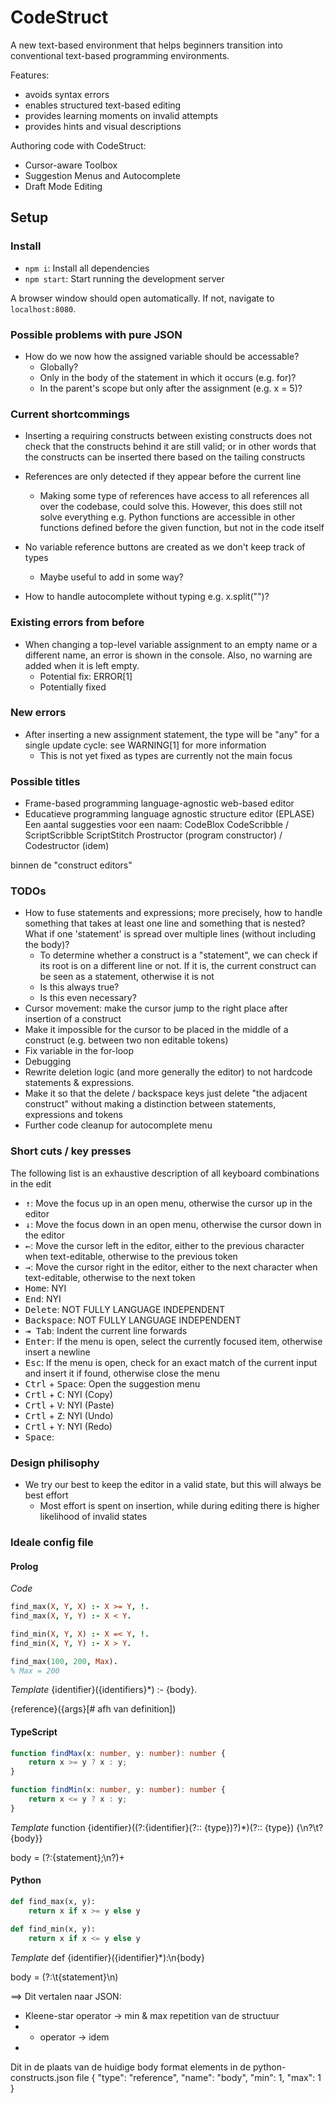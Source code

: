 # CodeStruct
A new text-based environment that helps beginners transition into conventional text-based programming environments.

Features:
- avoids syntax errors
- enables structured text-based editing
- provides learning moments on invalid attempts
- provides hints and visual descriptions

Authoring code with CodeStruct:
- Cursor-aware Toolbox
- Suggestion Menus and Autocomplete
- Draft Mode Editing

## Setup

### Install
* `npm i`: Install all dependencies
* `npm start`: Start running the development server

A browser window should open automatically. If not, navigate to `localhost:8080`.

### Possible problems with pure JSON
* How do we now how the assigned variable should be accessable?
    - Globally?
    - Only in the body of the statement in which it occurs (e.g. for)?
    - In the parent's scope but only after the assignment (e.g. x = 5)?

### Current shortcommings
* Inserting a requiring constructs between existing constructs does not check that the constructs behind it are still valid; or in other words that the constructs can be inserted there based on the tailing constructs
* References are only detected if they appear before the current line
    * Making some type of references have access to all references all over the codebase, could solve this. However, this does still not solve everything e.g. Python functions are accessible in other functions defined before the given function, but not in the code itself
* No variable reference buttons are created as we don't keep track of types
    * Maybe useful to add in some way?
    
* How to handle autocomplete without typing e.g. x.split("")?

### Existing errors from before
* When changing a top-level variable assignment to an empty name or a different name, an error is shown in the console. Also, no warning are added when it is left empty. 
    * Potential fix: ERROR[1]
    * Potentially fixed

### New errors
* After inserting a new assignment statement, the type will be "any" for a single update cycle: see WARNING[1] for more information
    * This is not yet fixed as types are currently not the main focus

### Possible titles
* Frame-based programming language-agnostic web-based editor
* Educatieve programming language agnostic structure editor (EPLASE)
Een aantal suggesties voor een naam:
CodeBlox
CodeScribble / ScriptScribble
ScriptStitch
Prostructor (program constructor) / Codestructor (idem)

binnen de "construct editors"

### TODOs
* How to fuse statements and expressions; more precisely, how to handle something that takes at least one line and something that is nested? What if one 'statement' is spread over multiple lines (without including the body)?
    - To determine whether a construct is a "statement", we can check if its root is on a different line or not. If it is, the current construct can be seen as a statement, otherwise it is not
    - Is this always true?
    - Is this even necessary?
* Cursor movement: make the cursor jump to the right place after insertion of a construct
* Make it impossible for the cursor to be placed in the middle of a construct (e.g. between two non editable tokens)
* Fix variable in the for-loop
* Debugging
* Rewrite deletion logic (and more generally the editor) to not hardcode statements & expressions.
* Make it so that the delete / backspace keys just delete "the adjacent construct" without making a distinction between statements, expressions and tokens
* Further code cleanup for autocomplete menu


### Short cuts / key presses
The following list is an exhaustive description of all keyboard 
combinations in the edit
* <kbd>↑</kbd>: Move the focus up in an open menu, otherwise the cursor up in the editor
* <kbd>↓</kbd>: Move the focus down in an open menu, otherwise the cursor down in the editor
* <kbd>←</kbd>: Move the cursor left in the editor, either to the previous character when text-editable, otherwise to the previous token
* <kbd>→</kbd>: Move the cursor right in the editor, either to the next character when text-editable, otherwise to the next token
* <kbd>Home</kbd>: NYI
* <kbd>End</kbd>: NYI
* <kbd>Delete</kbd>: NOT FULLY LANGUAGE INDEPENDENT
* <kbd>Backspace</kbd>: NOT FULLY LANGUAGE INDEPENDENT
* <kbd>⇥ Tab</kbd>: Indent the current line forwards
* <kbd>Enter</kbd>: If the menu is open, select the currently focused item, otherwise insert a newline
* <kbd>Esc</kbd>: If the menu is open, check for an exact match of the current input and insert it if found, otherwise close the menu
* <kbd>Ctrl</kbd> + <kbd>Space</kbd>: Open the suggestion menu
* <kbd>Crtl</kbd> + <kbd>C</kbd>: NYI (Copy) 
* <kbd>Crtl</kbd> + <kbd>V</kbd>: NYI (Paste) 
* <kbd>Crtl</kbd> + <kbd>Z</kbd>: NYI (Undo) 
* <kbd>Crtl</kbd> + <kbd>Y</kbd>: NYI (Redo) 
* <kbd>Space</kbd>: 

### Design philisophy
* We try our best to keep the editor in a valid state, but this will always be best effort
  - Most effort is spent on insertion, while during editing there is higher likelihood of 
    invalid states




### Ideale config file
#### Prolog

*Code*
```Prolog
find_max(X, Y, X) :- X >= Y, !.
find_max(X, Y, Y) :- X < Y.

find_min(X, Y, X) :- X =< Y, !.
find_min(X, Y, Y) :- X > Y.

find_max(100, 200, Max).
% Max = 200
```

*Template*
{identifier}({identifiers}*) :- {body}.

{reference}({args}[\# afh van definition])



#### TypeScript
```TypeScript
function findMax(x: number, y: number): number {
    return x >= y ? x : y;
}

function findMin(x: number, y: number): number {
    return x <= y ? x : y;
}
```

*Template*
function {identifier}((?:{identifier}(?:: {type})?)*)(?:: {type}) {\n?\t?{body}} 

body = (?:{statement};\n?)+


#### Python
```Python
def find_max(x, y):
    return x if x >= y else y

def find_min(x, y):
    return x if x <= y else y
```

*Template*
def {identifier}({identifier}*):\n{body}

body = (?:\t{statement}\n)


==> Dit vertalen naar JSON:
* Kleene-star operator -> min & max repetition van de structuur
* + operator -> idem
* 

Dit in de plaats van de huidige body format elements in de python-constructs.json file
{
    "type": "reference",
    "name": "body",
    "min": 1,
    "max": 1
}